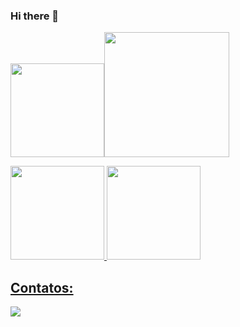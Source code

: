 ### Hi there 👋

<img src="https://i.pinimg.com/originals/50/b8/20/50b820452e06d1453bc51eedf7bbbe53.gif" width="150" height="150"><img src="https://i.pinimg.com/originals/04/d3/9e/04d39e72adb5b99fa598e15c07fb3cd9.gif" width="200" height="200">
  
<a href="https://github.com/AndersonMSilva91">
<img height="150em" src="https://github-readme-stats.vercel.app/api/top-langs/?username=AndersonMSilva91&layout=compact&langs_count=7&theme=dracula">
<img height="150em" src="https://github-readme-stats.vercel.app/api?username=AndersonMSilva91&show_icons=true&theme=dracula&include_all_commits=true&count_private=true">
</div>

## Contatos:


<a href="https://www.linkedin.com/in/Anderson-MSilva91" target="_blank"><img src="https://img.shields.io/badge/-LinkedIn-%230077B5?style=for-the-badge&logo=linkedin&logoColor=white" target="_blank"></a>   
</div>

